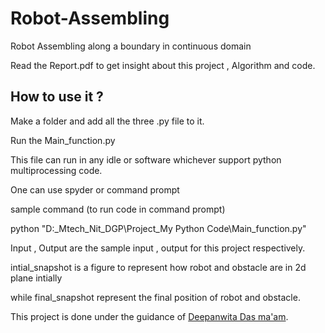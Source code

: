 # Robot-Assembling
Robot Assembling along a boundary in continuous domain

Read the Report.pdf to get insight about this project , Algorithm and code.


## How to use it ?

Make a folder and add all the three .py file to it.

Run the Main_function.py

This file can run in any idle or software whichever support python multiprocessing code.

One can use spyder or command prompt

sample command (to run code in command prompt)

python "D:\_Mtech_Nit_DGP\Project\_My Python Code\Main_function.py"


Input , Output are the sample input , output for this project respectively.

intial_snapshot is a figure to represent how robot and obstacle are in 2d plane intially

while final_snapshot represent the final position of robot and obstacle.

This project is done under the guidance of [Deepanwita Das ma'am](https://nitdgp.ac.in/department/computer-science-engineering/faculty-1/deepanwita-das).
